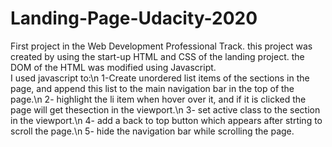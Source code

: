 # Landing-Page-Udacity-2020
First project in the Web Development Professional Track.
this project was created by using the start-up HTML and CSS of the landing project. the DOM of the HTML was modified using Javascript.<br>
I used javascript to:\n
1-Create unordered list items of the sections in the page, and append this list to the main navigation bar in the top of the page.\n
2- highlight the li item when hover over it, and if it is clicked the page will get thesection in the viewport.\n
3- set active class to the section in the viewport.\n
4- add a back to top button which appears after strting to scroll the page.\n
5- hide the navigation bar while scrolling the page.

